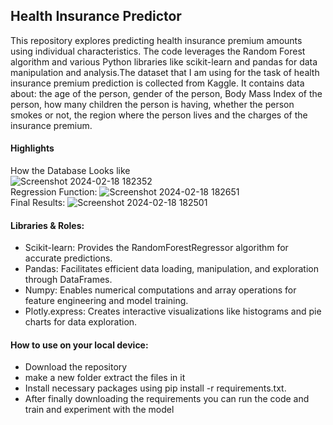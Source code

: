## Health Insurance Predictor

This repository explores predicting health insurance premium amounts using individual characteristics. The code leverages the Random Forest algorithm and various Python libraries like scikit-learn and pandas for data manipulation and analysis.The dataset that I am using for the task of health insurance premium prediction is collected from Kaggle. It contains data about: the age of the person, gender of the person, Body Mass Index of the person, how many children the person is having, whether the person smokes or not, the region where the person lives and the charges of the insurance premium.

#### Highlights
How the Database Looks like<br>
![Screenshot 2024-02-18 182352](https://github.com/Megh-Bhatt/health_insurance_predictor/assets/98394685/2bf0868c-8c2c-45b5-8c3f-2bbd73de525b)<br>
Regression Function:
![Screenshot 2024-02-18 182651](https://github.com/Megh-Bhatt/health_insurance_predictor/assets/98394685/1405cabb-5cac-4ca4-9e68-a7a2dc017a68)<br>
Final Results:
![Screenshot 2024-02-18 182501](https://github.com/Megh-Bhatt/health_insurance_predictor/assets/98394685/5d203497-968d-4ec4-a4fc-3c228fbdd943)




#### Libraries & Roles:

 - Scikit-learn: Provides the RandomForestRegressor algorithm for accurate predictions.
 - Pandas: Facilitates efficient data loading, manipulation, and exploration through DataFrames.
 - Numpy: Enables numerical computations and array operations for feature engineering and model training.
 - Plotly.express: Creates interactive visualizations like histograms and pie charts for data exploration.
#### How to use on your local device:
 - Download the repository
 - make a new folder extract the files in it
 - Install necessary packages using pip install -r requirements.txt.
 - After finally downloading the requirements you can run the code and train and experiment with the model
